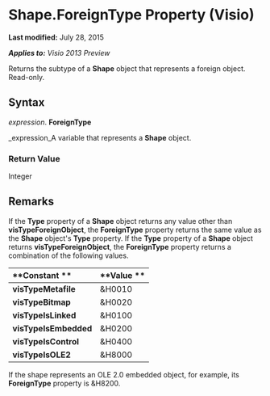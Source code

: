 
# Shape.ForeignType Property (Visio)

 **Last modified:** July 28, 2015

 _**Applies to:** Visio 2013 Preview_

Returns the subtype of a  **Shape** object that represents a foreign object. Read-only.


## Syntax

 _expression_. **ForeignType**

 _expression_A variable that represents a  **Shape** object.


### Return Value

Integer


## Remarks

If the  **Type** property of a **Shape** object returns any value other than **visTypeForeignObject**, the  **ForeignType** property returns the same value as the **Shape** object's **Type** property. If the **Type** property of a **Shape** object returns **visTypeForeignObject**, the  **ForeignType** property returns a combination of the following values.



|**Constant **|**Value **|
|:-----|:-----|
| **visTypeMetafile**|&amp;H0010|
| **visTypeBitmap**|&amp;H0020|
| **visTypeIsLinked**|&amp;H0100|
| **visTypeIsEmbedded**|&amp;H0200|
| **visTypeIsControl**|&amp;H0400|
| **visTypeIsOLE2**|&amp;H8000|
If the shape represents an OLE 2.0 embedded object, for example, its  **ForeignType** property is &amp;H8200.

